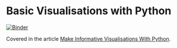 # Basic Visualisations with Python

[![Binder](https://mybinder.org/badge_logo.svg)](https://mybinder.org/v2/gh/Tim-Abwao/blog-projects/HEAD?filepath=basic-visualisation-python/basic-visualisation-python.ipynb)

Covered in the article [Make Informative Visualisations With Python](https://tim-abwao.github.io/2020/09/Make-Informative-Visualisations-With-Python).
